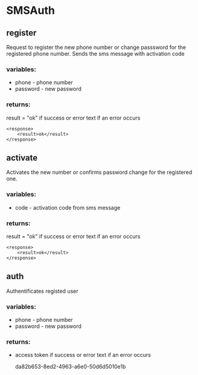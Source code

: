 SMSAuth
============

register
------------

Request to register the new phone number or change passsword for the registered phone number. Sends the sms message with activation code

### variables:
* phone - phone number
* password - new password

### returns:
result = "ok" if success or error text if an error occurs

    <response>
        <result>ok</result>
    </response>

activate
------------
Activates the new number or confirms password change for the registered one.

### variables:
* code - activation code from sms message

### returns:
result = "ok" if success or error text if an error occurs

    <response>
        <result>ok</result>
    </response>
    
auth
------------
Authentificates registed user

### variables:
* phone - phone number
* password - new password

### returns:
* access token if success or error text if an error occurs

	<response>
		<access-token>da82b653-8ed2-4963-a6e0-50d6d5010e1b</access-token>
	</response>



